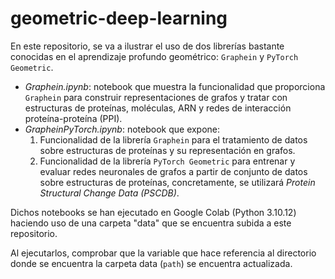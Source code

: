 # geometric-deep-learning
En este repositorio, se va a ilustrar el uso de dos librerías bastante conocidas en el aprendizaje profundo geométrico: `Graphein` y `PyTorch Geometric`.

- *Graphein.ipynb*: notebook que muestra la funcionalidad que proporciona `Graphein` para construir representaciones de grafos y tratar con estructuras de proteínas, moléculas, ARN y redes de interacción proteína-proteína (PPI).
- *GrapheinPyTorch.ipynb*: notebook que expone:
   1. Funcionalidad de la librería `Graphein` para el tratamiento de datos sobre estructuras de proteínas y su representación en grafos.
   2. Funcionalidad de la librería `PyTorch Geometric` para entrenar y evaluar redes neuronales de grafos a partir de conjunto de datos sobre estructuras de proteínas, concretamente, se utilizará *Protein Structural Change Data (PSCDB)*.

 Dichos notebooks se han ejecutado en Google Colab (Python 3.10.12) haciendo uso de una carpeta "data" que se encuentra subida a este repositorio.
 
 Al ejecutarlos, comprobar que la variable que hace referencia al directorio donde se encuentra la carpeta data (`path`) se encuentra actualizada.
